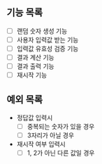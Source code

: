 ## 기능 목록

- [ ] 랜덤 숫자 생성 기능
- [ ] 사용자 입력값 받는 기능
- [ ] 입력값 유효성 검증 기능
- [ ] 결과 계산 기능
- [ ] 결과 출력 기능
- [ ] 재시작 기능

## 예외 목록

- 정답값 입력시
  - [ ] 중복되는 숫자가 있을 경우
  - [ ] 3자리가 아닐 경우
- 재시작 여부 입력시
  - [ ] 1, 2가 아닌 다른 값일 경우
